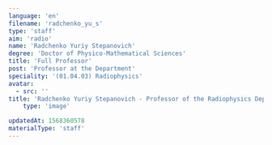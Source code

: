 ```yaml
---
language: 'en'
filename: 'radchenko_yu_s'
type: 'staff'
aim: 'radio'
name: 'Radchenko Yuriy Stepanovich'
degree: 'Doctor of Physico-Mathematical Sciences'
title: 'Full Professor'
post: 'Professor at the Department'
speciality: '(01.04.03) Radiophysics'
avatar:
  - src: ''
title: 'Radchenko Yuriy Stepanovich - Professor of the Radiophysics Department'
    type: 'image'

updatedAt: 1568360578
materialType: 'staff'
---
```


